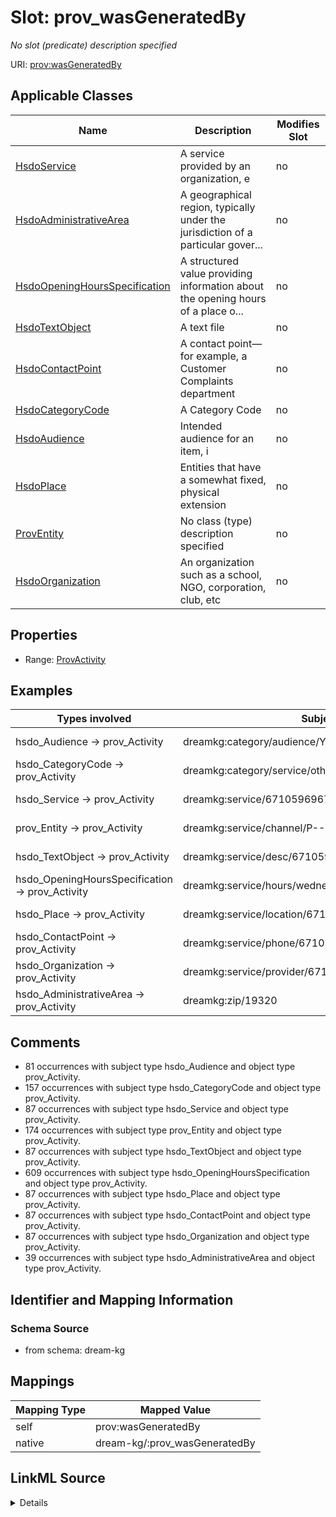 

# Slot: prov_wasGeneratedBy


_No slot (predicate) description specified_





URI: [prov:wasGeneratedBy](http://www.w3.org/ns/prov#wasGeneratedBy)



<!-- no inheritance hierarchy -->





## Applicable Classes

| Name | Description | Modifies Slot |
| --- | --- | --- |
| [HsdoService](../classes/HsdoService.md) | A service provided by an organization, e |  no  |
| [HsdoAdministrativeArea](../classes/HsdoAdministrativeArea.md) | A geographical region, typically under the jurisdiction of a particular gover... |  no  |
| [HsdoOpeningHoursSpecification](../classes/HsdoOpeningHoursSpecification.md) | A structured value providing information about the opening hours of a place o... |  no  |
| [HsdoTextObject](../classes/HsdoTextObject.md) | A text file |  no  |
| [HsdoContactPoint](../classes/HsdoContactPoint.md) | A contact point&#x2014;for example, a Customer Complaints department |  no  |
| [HsdoCategoryCode](../classes/HsdoCategoryCode.md) | A Category Code |  no  |
| [HsdoAudience](../classes/HsdoAudience.md) | Intended audience for an item, i |  no  |
| [HsdoPlace](../classes/HsdoPlace.md) | Entities that have a somewhat fixed, physical extension |  no  |
| [ProvEntity](../classes/ProvEntity.md) | No class (type) description specified |  no  |
| [HsdoOrganization](../classes/HsdoOrganization.md) | An organization such as a school, NGO, corporation, club, etc |  no  |







## Properties

* Range: [ProvActivity](../classes/ProvActivity.md)






## Examples

| Types involved | Subject | Predicate | Object |
| --- | --- | --- | --- |
| hsdo_Audience → prov_Activity | dreamkg:category/audience/YoungAdults | prov:wasGeneratedBy | dreamkg:process/run/ontop-CM |
| hsdo_CategoryCode → prov_Activity | dreamkg:category/service/other/WeatherRelief | prov:wasGeneratedBy | dreamkg:process/run/ontop-CM |
| hsdo_Service → prov_Activity | dreamkg:service/6710596967858176 | prov:wasGeneratedBy | dreamkg:process/run/ontop-CM |
| prov_Entity → prov_Activity | dreamkg:service/channel/P--6710596967858176 | prov:wasGeneratedBy | dreamkg:process/run/ontop-CM |
| hsdo_TextObject → prov_Activity | dreamkg:service/desc/6710596967858176 | prov:wasGeneratedBy | dreamkg:process/run/ontop-CM |
| hsdo_OpeningHoursSpecification → prov_Activity | dreamkg:service/hours/wednesday/6710596967858176 | prov:wasGeneratedBy | dreamkg:process/run/ontop-CM |
| hsdo_Place → prov_Activity | dreamkg:service/location/6710596967858176 | prov:wasGeneratedBy | dreamkg:process/run/ontop-CM |
| hsdo_ContactPoint → prov_Activity | dreamkg:service/phone/6710596967858176 | prov:wasGeneratedBy | dreamkg:process/run/ontop-CM |
| hsdo_Organization → prov_Activity | dreamkg:service/provider/6710596967858176 | prov:wasGeneratedBy | dreamkg:process/run/ontop-CM |
| hsdo_AdministrativeArea → prov_Activity | dreamkg:zip/19320 | prov:wasGeneratedBy | dreamkg:process/run/ontop-CM |


## Comments

* 81 occurrences with subject type hsdo_Audience and object type prov_Activity.
* 157 occurrences with subject type hsdo_CategoryCode and object type prov_Activity.
* 87 occurrences with subject type hsdo_Service and object type prov_Activity.
* 174 occurrences with subject type prov_Entity and object type prov_Activity.
* 87 occurrences with subject type hsdo_TextObject and object type prov_Activity.
* 609 occurrences with subject type hsdo_OpeningHoursSpecification and object type prov_Activity.
* 87 occurrences with subject type hsdo_Place and object type prov_Activity.
* 87 occurrences with subject type hsdo_ContactPoint and object type prov_Activity.
* 87 occurrences with subject type hsdo_Organization and object type prov_Activity.
* 39 occurrences with subject type hsdo_AdministrativeArea and object type prov_Activity.

## Identifier and Mapping Information







### Schema Source


* from schema: dream-kg




## Mappings

| Mapping Type | Mapped Value |
| ---  | ---  |
| self | prov:wasGeneratedBy |
| native | dream-kg/:prov_wasGeneratedBy |




## LinkML Source

<details>
```yaml
name: prov_wasGeneratedBy
description: No slot (predicate) description specified
comments:
- 81 occurrences with subject type hsdo_Audience and object type prov_Activity.
- 157 occurrences with subject type hsdo_CategoryCode and object type prov_Activity.
- 87 occurrences with subject type hsdo_Service and object type prov_Activity.
- 174 occurrences with subject type prov_Entity and object type prov_Activity.
- 87 occurrences with subject type hsdo_TextObject and object type prov_Activity.
- 609 occurrences with subject type hsdo_OpeningHoursSpecification and object type
  prov_Activity.
- 87 occurrences with subject type hsdo_Place and object type prov_Activity.
- 87 occurrences with subject type hsdo_ContactPoint and object type prov_Activity.
- 87 occurrences with subject type hsdo_Organization and object type prov_Activity.
- 39 occurrences with subject type hsdo_AdministrativeArea and object type prov_Activity.
examples:
- description: hsdo_Audience → prov_Activity
  object:
    example_object: dreamkg:process/run/ontop-CM
    example_object_type: prov_Activity
    example_predicate: prov:wasGeneratedBy
    example_subject: dreamkg:category/audience/YoungAdults
    example_subject_type: hsdo_Audience
- description: hsdo_CategoryCode → prov_Activity
  object:
    example_object: dreamkg:process/run/ontop-CM
    example_object_type: prov_Activity
    example_predicate: prov:wasGeneratedBy
    example_subject: dreamkg:category/service/other/WeatherRelief
    example_subject_type: hsdo_CategoryCode
- description: hsdo_Service → prov_Activity
  object:
    example_object: dreamkg:process/run/ontop-CM
    example_object_type: prov_Activity
    example_predicate: prov:wasGeneratedBy
    example_subject: dreamkg:service/6710596967858176
    example_subject_type: hsdo_Service
- description: prov_Entity → prov_Activity
  object:
    example_object: dreamkg:process/run/ontop-CM
    example_object_type: prov_Activity
    example_predicate: prov:wasGeneratedBy
    example_subject: dreamkg:service/channel/P--6710596967858176
    example_subject_type: prov_Entity
- description: hsdo_TextObject → prov_Activity
  object:
    example_object: dreamkg:process/run/ontop-CM
    example_object_type: prov_Activity
    example_predicate: prov:wasGeneratedBy
    example_subject: dreamkg:service/desc/6710596967858176
    example_subject_type: hsdo_TextObject
- description: hsdo_OpeningHoursSpecification → prov_Activity
  object:
    example_object: dreamkg:process/run/ontop-CM
    example_object_type: prov_Activity
    example_predicate: prov:wasGeneratedBy
    example_subject: dreamkg:service/hours/wednesday/6710596967858176
    example_subject_type: hsdo_OpeningHoursSpecification
- description: hsdo_Place → prov_Activity
  object:
    example_object: dreamkg:process/run/ontop-CM
    example_object_type: prov_Activity
    example_predicate: prov:wasGeneratedBy
    example_subject: dreamkg:service/location/6710596967858176
    example_subject_type: hsdo_Place
- description: hsdo_ContactPoint → prov_Activity
  object:
    example_object: dreamkg:process/run/ontop-CM
    example_object_type: prov_Activity
    example_predicate: prov:wasGeneratedBy
    example_subject: dreamkg:service/phone/6710596967858176
    example_subject_type: hsdo_ContactPoint
- description: hsdo_Organization → prov_Activity
  object:
    example_object: dreamkg:process/run/ontop-CM
    example_object_type: prov_Activity
    example_predicate: prov:wasGeneratedBy
    example_subject: dreamkg:service/provider/6710596967858176
    example_subject_type: hsdo_Organization
- description: hsdo_AdministrativeArea → prov_Activity
  object:
    example_object: dreamkg:process/run/ontop-CM
    example_object_type: prov_Activity
    example_predicate: prov:wasGeneratedBy
    example_subject: dreamkg:zip/19320
    example_subject_type: hsdo_AdministrativeArea
from_schema: dream-kg
rank: 1000
slot_uri: prov:wasGeneratedBy
alias: prov_wasGeneratedBy
domain_of:
- hsdo_AdministrativeArea
- hsdo_Audience
- hsdo_CategoryCode
- hsdo_ContactPoint
- hsdo_OpeningHoursSpecification
- hsdo_Organization
- hsdo_Place
- hsdo_Service
- hsdo_TextObject
- prov_Entity
range: prov_Activity

```
</details>